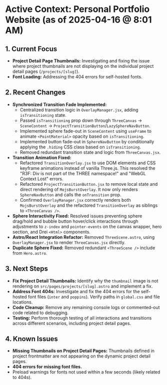 # Active Context: Personal Portfolio Website (as of 2025-04-16 @ 8:01 AM)

## 1. Current Focus

- **Project Detail Page Thumbnails:** Investigating and fixing the issue where project thumbnails are not displaying on the individual project detail pages (`/projects/[slug]`).
- **Font Loading:** Addressing the 404 errors for self-hosted fonts.

## 2. Recent Changes

- **Synchronized Transition Fade Implemented:**
    - Centralized transition logic in `OverlayManager.jsx`, adding `isTransitioning` state.
    - Passed `isTransitioning` prop down through `ThreeCanvas` -> `SceneContent` -> `ProjectTransitionButton`/`LazySphereNavButton`.
    - Implemented sphere fade-out in `SceneContent` using `useFrame` to animate `<PointMaterial>` opacity based on `isTransitioning`.
    - Implemented button fade-out in `SphereNavButton` by conditionally applying the `.hiding` CSS class based on `isTransitioning`.
    - Removed redundant transition state and logic from `ThreeCanvas.jsx`.
- **Transition Animation Fixed:**
    - Refactored `TransitionOverlay.jsx` to use DOM elements and CSS keyframe animations instead of vanilla Three.js. This resolved the "R3F: Div is not part of the THREE namespace!" and "WebGL Context Lost" errors.
    - Refactored `ProjectTransitionButton.jsx` to remove local state and direct rendering of `MojsBurstOverlay`. It now only renders `SphereNavButton` and calls the `onTransition` prop.
    - Confirmed `OverlayManager.jsx` correctly renders both `MojsBurstOverlay` and the refactored `TransitionOverlay` as siblings to `<ThreeCanvas />`.
- **Sphere Interactivity Fixed:** Resolved issues preventing sphere drag/hold and bubble button hover/click interactions through adjustments to `z-index` and `pointer-events` on the canvas wrapper, hero section, and Drei `<Html>` components.
- **Astro/React Integration Refactor:** Removed `ThreeScene.astro`, using `OverlayManager.jsx` to render `ThreeCanvas.jsx` directly.
- **Duplicate Sphere Fixed:** Removed redundant `<ThreeScene />` include from `Hero.astro`.

## 3. Next Steps

- **Fix Project Detail Thumbnails:** Identify why the `thumbnail` image is not rendering on `src/pages/projects/[slug].astro` and implement a fix.
- **Address Font 404s:** Investigate and fix the 404 errors for the self-hosted font files (`inter` and `poppins`). Verify paths in `global.css` and file locations.
- **Code Cleanup:** Remove any remaining console logs or commented-out code related to debugging.
- **Testing:** Perform thorough testing of all interactions and transitions across different scenarios, including project detail pages.

## 4. Known Issues

- **Missing Thumbnails on Project Detail Pages:** Thumbnails defined in project frontmatter are not appearing on the dynamic project detail pages.
- **404 errors for missing font files.**
- Preload warnings for fonts not used within a few seconds (likely related to 404s).